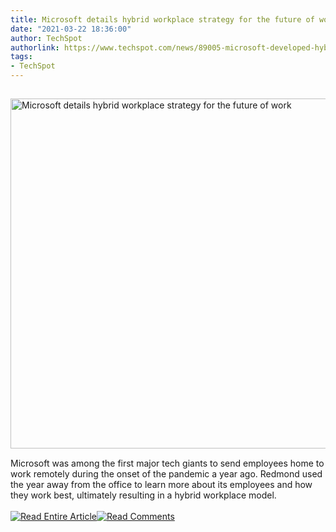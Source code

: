```yaml
---
title: Microsoft details hybrid workplace strategy for the future of work
date: "2021-03-22 18:36:00"
author: TechSpot
authorlink: https://www.techspot.com/news/89005-microsoft-developed-hybrid-workplace-strategy-give-employees-more.html
tags:
- TechSpot
---
```

<a href="https://www.techspot.com/news/89005-microsoft-developed-hybrid-workplace-strategy-give-employees-more.html" target="_blank"><img src="https://static.techspot.com/images2/news/ts3_thumbs/2021/03/2021-03-22-ts3_thumbs-417.jpg" width="800" height="560" style="padding: 15px 0" title="Microsoft details hybrid workplace strategy for the future of work" /></a><br />Microsoft was among the first major tech giants to send employees home to work remotely during the onset of the pandemic a year ago. Redmond used the year away from the office to learn more about its employees and how they work best, ultimately resulting in a hybrid workplace model.<br /><br /><a href="https://www.techspot.com/news/89005-microsoft-developed-hybrid-workplace-strategy-give-employees-more.html"><img src="https://static.techspot.com/images/rss/rss_buttons_01.png" border="0" alt="Read Entire Article" /></a><a href="https://www.techspot.com/news/89005-microsoft-developed-hybrid-workplace-strategy-give-employees-more.html#comments"><img src="https://static.techspot.com/images/rss/rss_buttons_02.png" border="0" alt="Read Comments" /></a><br /><br />